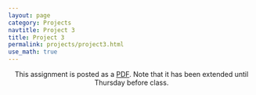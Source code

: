```yaml
---
layout: page
category: Projects
navtitle: Project 3
title: Project 3
permalink: projects/project3.html
use_math: true
---
```

<center>

This assignment is posted as a <a href="hw3.pdf">PDF</a>. Note that it has been extended until Thursday before class.

</center>
